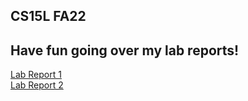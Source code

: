 ## CS15L FA22
## Have fun going over my lab reports!
[Lab Report 1](https://a-p-q.github.io/cse15l-lab-reports/lab-report-1-week-0.html)
<br/>
[Lab Report 2](https://a-p-q.github.io/cse15l-lab-reports/lab-report-1-week-1.html)